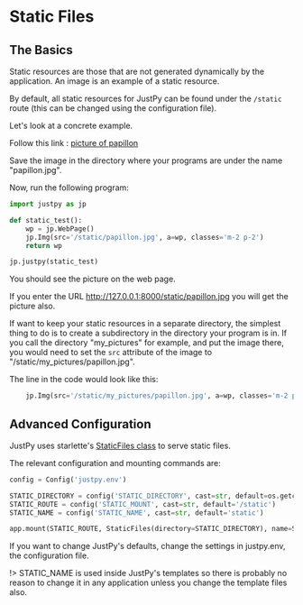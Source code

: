 # Static Files

## The Basics

Static resources are those that are not generated dynamically by the application. An image is an example of a static resource.

By default, all static resources for JustPy can be found under the `/static` route (this can be changed using the configuration file). 
 
Let's look at a concrete example.

Follow this link : [picture of papillon](https://images.dog.ceo/breeds/papillon/n02086910_7280.jpg)

Save the image in the directory where your programs are under the name "papillon.jpg".

Now, run the following program:

```python
import justpy as jp

def static_test():
    wp = jp.WebPage()
    jp.Img(src='/static/papillon.jpg', a=wp, classes='m-2 p-2')
    return wp

jp.justpy(static_test)
```

You should see the picture on the web page.

If you enter the URL http://127.0.0.1:8000/static/papillon.jpg you will get the picture also.

If want to keep your static resources in a separate directory, the simplest thing to do is to create a subdirectory in the directory your program is in. If you call the directory "my_pictures" for example, and put the image there, you would need to set the `src` attribute of the image to "/static/my_pictures/papillon.jpg".

The line in the code would look like this:
```python
    jp.Img(src='/static/my_pictures/papillon.jpg', a=wp, classes='m-2 p-2')
```

## Advanced Configuration

JustPy uses starlette's [StaticFiles class](https://www.starlette.io/staticfiles/) to serve static files.

The relevant configuration and mounting commands are:
```python
config = Config('justpy.env')

STATIC_DIRECTORY = config('STATIC_DIRECTORY', cast=str, default=os.getcwd())
STATIC_ROUTE = config('STATIC_MOUNT', cast=str, default='/static')
STATIC_NAME = config('STATIC_NAME', cast=str, default='static')

app.mount(STATIC_ROUTE, StaticFiles(directory=STATIC_DIRECTORY), name=STATIC_NAME)

```

If you want to change JustPy's defaults, change the settings in justpy.env, the configuration file.

!> STATIC_NAME is used inside JustPy's templates so there is probably no reason to change it in any application unless you change the template files also. 
